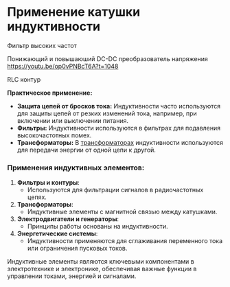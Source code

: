 # Применение катушки индуктивности

Фильтр высоких частот

Понижающий и повышаюший DC-DC преобразователь напряжения https://youtu.be/op0vPNBcT6A?t=1048

RLC контур

**Практическое применение:**
* **Защита цепей от бросков тока:** Индуктивности часто используются для защиты цепей от резких изменений тока, например, при включении или выключении питания.
* **Фильтры:** Индуктивности используются в фильтрах для подавления высокочастотных помех.
* **Трансформаторы:** В [трансформаторах](https://www.ruselectronic.com/ustrojstvo-transformatora/) индуктивности используются для передачи энергии от одной цепи к другой.



### Применения индуктивных элементов:
1. **Фильтры и контуры**:
   - Используются для фильтрации сигналов в радиочастотных цепях.
2. **Трансформаторы**:
   - Индуктивные элементы с магнитной связью между катушками.
3. **Электродвигатели и генераторы**:
   - Принципы работы основаны на индуктивности.
4. **Энергетические системы**:
   - Индуктивности применяются для сглаживания переменного тока или ограничения пусковых токов.

Индуктивные элементы являются ключевыми компонентами в электротехнике и электронике, обеспечивая важные функции в управлении токами, энергией и сигналами.
